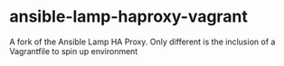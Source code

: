 ansible-lamp-haproxy-vagrant
============================

A fork of the Ansible Lamp HA Proxy. Only different is the inclusion of a Vagrantfile to spin up environment
